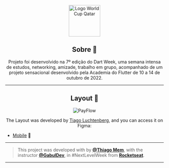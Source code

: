 <p align="center">
      <img src="https://i.pinimg.com/originals/c4/63/98/c4639855e84f992b7dbed318972b86fd.png" width="100" alt="Logo World Cup Qatar"/>
</p>

<h2 align="center">Sobre 📖</h2>

<p align="center">
   Projeto foi desenvolvido na 7º edição do Dart Week, uma semana intensa de estudos, networking, amizade, trabalho em grupo, acompanhado de um projeto sensacional desenvolvido pela Academia do Flutter de 10 a 14 de outubro de 2022.<br>
</p>

---

<h2 align="center">Layout 🎨</h2>

   <p align="center">
      <img alt="PayFlow" title="PayFlow" src="https://user-images.githubusercontent.com/59374587/122856653-86779c80-d2ed-11eb-8927-8c5433dc37d3.png" />
   </p>

   <p align="center">
      The Layout was developed by <a href="https://instagram.com/tiagoluchtenberg">Tiago Luchtenberg</a>, and you can access it on Figma:
   
   - <a href="https://www.figma.com/file/kLK7FYnWKMoN68sQXcSniu/PayFlow">Mobile</a> 📱
   </p>

   ---

   >This project was developed with by **[@Thiago Mem](https://www.linkedin.com/in/thiago-a-mem-311720130/)**, with the instructor **[@GabulDev](https://www.linkedin.com/in/gabuldev/)**, in #NextLevelWeek from **[Rocketseat](https://rocketseat.com.br/)**.<br>

---
